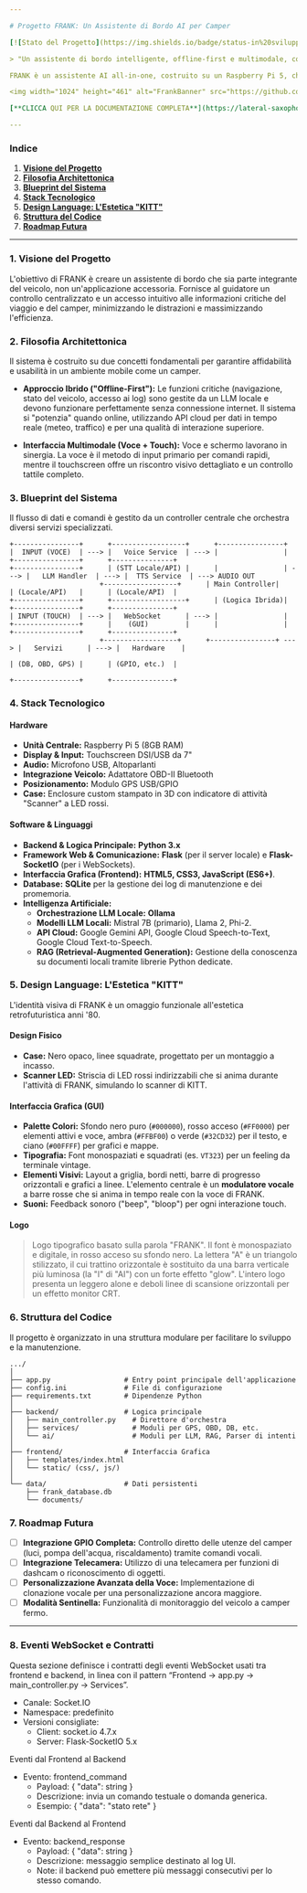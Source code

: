 ```yaml
---

# Progetto FRANK: Un Assistente di Bordo AI per Camper

[![Stato del Progetto](https://img.shields.io/badge/status-in%20sviluppo-orange)](https://github.com/tuo-username/frank-assistant)

> "Un assistente di bordo intelligente, offline-first e multimodale, con l'anima di KITT di Supercar. Progettato per essere il compagno di viaggio definitivo."

FRANK è un assistente AI all-in-one, costruito su un Raspberry Pi 5, che si integra nativamente nel cruscotto di un camper per fornire navigazione, monitoraggio del veicolo, gestione della manutenzione e molto altro, attraverso un'interfaccia vocale e touch dal design retrofuturistico.

<img width="1024" height="461" alt="FrankBanner" src="https://github.com/user-attachments/assets/aae6fdc3-11f1-4c7d-a852-6006396fdc31" />

[**CLICCA QUI PER LA DOCUMENTAZIONE COMPLETA**](https://lateral-saxophone-9f2.notion.site/Frank-camper-assistant-247521f00178803c900adc6934c3df84)

---
```


### **Indice**

1.  [**Visione del Progetto**](#1-visione-del-progetto)
2.  [**Filosofia Architettonica**](#2-filosofia-architettonica)
3.  [**Blueprint del Sistema**](#3-blueprint-del-sistema)
4.  [**Stack Tecnologico**](#4-stack-tecnologico)
5.  [**Design Language: L'Estetica "KITT"**](#5-design-language-lestetica-kitt)
6.  [**Struttura del Codice**](#6-struttura-del-codice)
7.  [**Roadmap Futura**](#7-roadmap-futura)

---

### **1. Visione del Progetto**

L'obiettivo di FRANK è creare un assistente di bordo che sia parte integrante del veicolo, non un'applicazione accessoria. Fornisce al guidatore un controllo centralizzato e un accesso intuitivo alle informazioni critiche del viaggio e del camper, minimizzando le distrazioni e massimizzando l'efficienza.

### **2. Filosofia Architettonica**

Il sistema è costruito su due concetti fondamentali per garantire affidabilità e usabilità in un ambiente mobile come un camper.

*   **Approccio Ibrido ("Offline-First"):** Le funzioni critiche (navigazione, stato del veicolo, accesso ai log) sono gestite da un LLM locale e devono funzionare perfettamente senza connessione internet. Il sistema si "potenzia" quando online, utilizzando API cloud per dati in tempo reale (meteo, traffico) e per una qualità di interazione superiore.

*   **Interfaccia Multimodale (Voce + Touch):** Voce e schermo lavorano in sinergia. La voce è il metodo di input primario per comandi rapidi, mentre il touchscreen offre un riscontro visivo dettagliato e un controllo tattile completo.

### **3. Blueprint del Sistema**

Il flusso di dati e comandi è gestito da un controller centrale che orchestra diversi servizi specializzati.

```
+----------------+      +------------------+      +----------------+
|  INPUT (VOCE)  | ---> |   Voice Service  | ---> |                |      +----------------+      +---------------+
+----------------+      | (STT Locale/API) |      |                | ---> |   LLM Handler  | ---> |  TTS Service  | ---> AUDIO OUT
                      +------------------+      | Main Controller|      | (Locale/API)   |      | (Locale/API)  |
+----------------+      +------------------+      | (Logica Ibrida)|      +----------------+      +---------------+
| INPUT (TOUCH)  | ---> |   WebSocket      | ---> |                |
+----------------+      |    (GUI)         |      |                |      +----------------+      +---------------+
                      +------------------+      +----------------+ ---> |   Servizi      | ---> |   Hardware    |
                                                                       | (DB, OBD, GPS) |      | (GPIO, etc.)  |
                                                                       +----------------+      +---------------+
```

### **4. Stack Tecnologico**

#### **Hardware**
*   **Unità Centrale:** Raspberry Pi 5 (8GB RAM)
*   **Display & Input:** Touchscreen DSI/USB da 7"
*   **Audio:** Microfono USB, Altoparlanti
*   **Integrazione Veicolo:** Adattatore OBD-II Bluetooth
*   **Posizionamento:** Modulo GPS USB/GPIO
*   **Case:** Enclosure custom stampato in 3D con indicatore di attività "Scanner" a LED rossi.

#### **Software & Linguaggi**
*   **Backend & Logica Principale:** **Python 3.x**
*   **Framework Web & Comunicazione:** **Flask** (per il server locale) e **Flask-SocketIO** (per i WebSockets).
*   **Interfaccia Grafica (Frontend):** **HTML5, CSS3, JavaScript (ES6+)**.
*   **Database:** **SQLite** per la gestione dei log di manutenzione e dei promemoria.
*   **Intelligenza Artificiale:**
    *   **Orchestrazione LLM Locale:** **Ollama**
    *   **Modelli LLM Locali:** Mistral 7B (primario), Llama 2, Phi-2.
    *   **API Cloud:** Google Gemini API, Google Cloud Speech-to-Text, Google Cloud Text-to-Speech.
    *   **RAG (Retrieval-Augmented Generation):** Gestione della conoscenza su documenti locali tramite librerie Python dedicate.

### **5. Design Language: L'Estetica "KITT"**

L'identità visiva di FRANK è un omaggio funzionale all'estetica retrofuturistica anni '80.

#### **Design Fisico**
*   **Case:** Nero opaco, linee squadrate, progettato per un montaggio a incasso.
*   **Scanner LED:** Striscia di LED rossi indirizzabili che si anima durante l'attività di FRANK, simulando lo scanner di KITT.

#### **Interfaccia Grafica (GUI)**
*   **Palette Colori:** Sfondo nero puro (`#000000`), rosso acceso (`#FF0000`) per elementi attivi e voce, ambra (`#FFBF00`) o verde (`#32CD32`) per il testo, e ciano (`#00FFFF`) per grafici e mappe.
*   **Tipografia:** Font monospaziati e squadrati (es. `VT323`) per un feeling da terminale vintage.
*   **Elementi Visivi:** Layout a griglia, bordi netti, barre di progresso orizzontali e grafici a linee. L'elemento centrale è un **modulatore vocale** a barre rosse che si anima in tempo reale con la voce di FRANK.
*   **Suoni:** Feedback sonoro ("beep", "bloop") per ogni interazione touch.

#### **Logo**
> Logo tipografico basato sulla parola "FRANK". Il font è monospaziato e digitale, in rosso acceso su sfondo nero. La lettera "A" è un triangolo stilizzato, il cui trattino orizzontale è sostituito da una barra verticale più luminosa (la "I" di "AI") con un forte effetto "glow". L'intero logo presenta un leggero alone e deboli linee di scansione orizzontali per un effetto monitor CRT.

### **6. Struttura del Codice**

Il progetto è organizzato in una struttura modulare per facilitare lo sviluppo e la manutenzione.

```
.../
│
├── app.py                  # Entry point principale dell'applicazione
├── config.ini              # File di configurazione
├── requirements.txt        # Dipendenze Python
│
├── backend/                # Logica principale
│   ├── main_controller.py    # Direttore d'orchestra
│   ├── services/             # Moduli per GPS, OBD, DB, etc.
│   └── ai/                   # Moduli per LLM, RAG, Parser di intenti
│
├── frontend/               # Interfaccia Grafica
│   ├── templates/index.html
│   └── static/ (css/, js/)
│
└── data/                   # Dati persistenti
    ├── frank_database.db
    └── documents/
```

### **7. Roadmap Futura**

*   [ ] **Integrazione GPIO Completa:** Controllo diretto delle utenze del camper (luci, pompa dell'acqua, riscaldamento) tramite comandi vocali.
*   [ ] **Integrazione Telecamera:** Utilizzo di una telecamera per funzioni di dashcam o riconoscimento di oggetti.
*   [ ] **Personalizzazione Avanzata della Voce:** Implementazione di clonazione vocale per una personalizzazione ancora maggiore.
*   [ ] **Modalità Sentinella:** Funzionalità di monitoraggio del veicolo a camper fermo.

---

### 8. Eventi WebSocket e Contratti

Questa sezione definisce i contratti degli eventi WebSocket usati tra frontend e backend, in linea con il pattern “Frontend → app.py → main_controller.py → Services”.

- Canale: Socket.IO
- Namespace: predefinito
- Versioni consigliate:
  - Client: socket.io 4.7.x
  - Server: Flask-SocketIO 5.x

Eventi dal Frontend al Backend
- Evento: frontend_command
  - Payload: { "data": string }
  - Descrizione: invia un comando testuale o domanda generica.
  - Esempio:
    {
      "data": "stato rete"
    }

Eventi dal Backend al Frontend
- Evento: backend_response
  - Payload: { "data": string }
  - Descrizione: messaggio semplice destinato al log UI.
  - Note: il backend può emettere più messaggi consecutivi per lo stesso comando.
